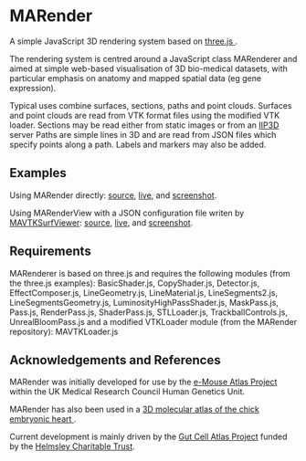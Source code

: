 # MARender

A simple JavaScript 3D rendering system based on
<a href="http://threejs.org/"> three.js </a>.

The rendering system is centred around a JavaScript class MARenderer and
aimed at simple web-based visualisation of 3D bio-medical datasets,
with particular emphasis on anatomy and mapped spatial data
(eg gene expression).

Typical uses combine surfaces, sections, paths and point clouds.
Surfaces and point clouds are read from VTK format files using the modified
VTK loader.
Sections may be read either from static images or from an
<a
href="https://github.com/ma-tech/WlzIIPSrv">
IIP3D</a>
server
Paths are simple lines in 3D and are read from JSON files which specify
points along a path.
Labels and markers may also be added.

## Examples

Using MARender directly:
<a
href="https://github.com/ma-tech/MARender/blob/master/examples/example.html">
source</a>,
<a
href="https://ma-tech.github.io/MARender/examples/example.html">
live</a>,
and
<a
href="https://github.com/ma-tech/MARender/blob/master/examples/screenshot-example.png">
screenshot</a>.

Using MARenderView with a JSON configuration file
writen by
<a
href="https://github.com/ma-tech/MAVTKApps/tree/master/MAVTKSurfViewer">
MAVTKSurfViewer</a>:
<a
href="https://github.com/ma-tech/MARender/blob/master/examples/example.json">
source</a>,
<a
href="https://ma-tech.github.io/MARender/examples/MARenderView.html?config=example.json">
live</a>,
and
<a
href="https://github.com/ma-tech/MARender/blob/master/examples/screenshot-MARenderView.png">
screenshot</a>.

## Requirements

MARenderer is based on three.js and requires the following modules (from
the three.js examples):
BasicShader.js,
CopyShader.js,
Detector.js,
EffectComposer.js,
LineGeometry.js,
LineMaterial.js,
LineSegments2.js,
LineSegmentsGeometry.js,
LuminosityHighPassShader.js,
MaskPass.js,
Pass.js,
RenderPass.js,
ShaderPass.js,
STLLoader.js,
TrackballControls.js,
UnrealBloomPass.js
and a modified VTKLoader module (from the MARender repository):
MAVTKLoader.js

## Acknowledgements and References

MARender was initially developed for use by the
<a
href="https://en.wikipedia.org/wiki/EMAGE">
e-Mouse Atlas Project</a>
within the UK Medical Research Council Human Genetics Unit.

MARender has also been used in a
<a
href="https://doi.org/10.1016/j.ydbio.2019.07.003">
3D molecular atlas of the chick embryonic heart </a>.

Current development is mainly driven by the
<a
href="https://www.ed.ac.uk/comparative-pathology/the-gut-cell-atlas-project">
Gut Cell Atlas Project</a>
funded by the
<a
href="https://helmsleytrust.org/">
Helmsley Charitable Trust</a>.

